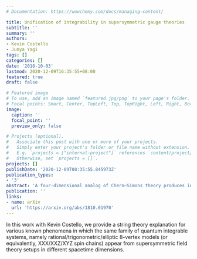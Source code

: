 ```yaml
---
# Documentation: https://wowchemy.com/docs/managing-content/

title: Unification of integrability in supersymmetric gauge theories
subtitle: ''
summary: ''
authors:
- Kevin Costello
- Junya Yagi
tags: []
categories: []
date: '2018-10-03'
lastmod: 2020-12-09T16:35:55+08:00
featured: true
draft: false

# Featured image
# To use, add an image named `featured.jpg/png` to your page's folder.
# Focal points: Smart, Center, TopLeft, Top, TopRight, Left, Right, BottomLeft, Bottom, BottomRight.
image:
  caption: ''
  focal_point: ''
  preview_only: false

# Projects (optional).
#   Associate this post with one or more of your projects.
#   Simply enter your project's folder or file name without extension.
#   E.g. `projects = ["internal-project"]` references `content/project/deep-learning/index.md`.
#   Otherwise, set `projects = []`.
projects: []
publishDate: '2020-12-09T08:35:55.845973Z'
publication_types:
- '3'
abstract: 'A four-dimensional analog of Chern–Simons theory produces integrable lattice models from Wilson lines and surface operators. We show that this theory describes a quasi-topological sector of maximally supersymmetric Yang–Mills theory in six dimensions, topologically twisted and subjected to an Ω-deformation. By realizing the six-dimensional theory in string theory and applying dualities, we unify various phenomena in which the eight-vertex model and the XYZ spin chain, as well as variants thereof, emerge from supersymmetric gauge theories.'
publication: ''
links:
- name: arXiv
  url: 'https://arxiv.org/abs/1810.01970'
---
```


In this work with Kevin Costello, we provide a string theory explanation for various known phenomena in which the same family of quantum integrable systems, namely rational/trigonometric/elliptic 8-vertex models (or equivalently, XXX/XXZ/XYZ spin chains) appear from supersymmetric field theory setups in different spacetime dimensions.

